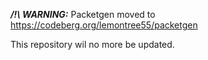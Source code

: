 ***/!\ WARNING:***
Packetgen moved to https://codeberg.org/lemontree55/packetgen

This repository wil no more be updated.
